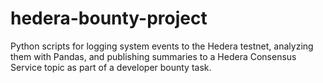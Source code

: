 # hedera-bounty-project
Python scripts for logging system events to the Hedera testnet, analyzing them with Pandas, and publishing summaries to a Hedera Consensus Service topic as part of a developer bounty task.
